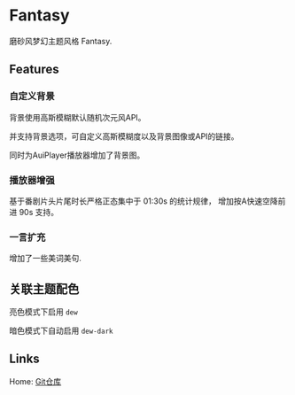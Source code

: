 # Fantasy

磨砂风梦幻主题风格 Fantasy.


## Features

### 自定义背景

背景使用高斯模糊默认随机次元风API。

并支持背景选项，可自定义高斯模糊度以及背景图像或API的链接。


同时为AuiPlayer播放器增加了背景图。


### 播放器增强

基于番剧片头片尾时长严格正态集中于 01:30s 的统计规律，
增加按A快速空降前进 90s 支持。 


### 一言扩充

增加了一些美词美句.


## 关联主题配色

亮色模式下启用 `dew`

暗色模式下自动启用 `dew-dark`


## Links

Home: [Git仓库](https://github.com/lozyue/AnimeSearcherUI/tree/main/AnimeUI/themes/styles/fantasy)
